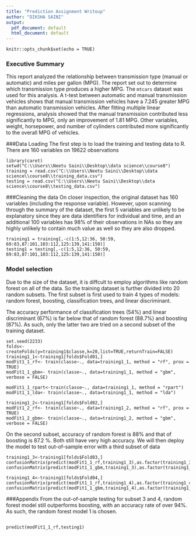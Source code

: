 ```yaml
---
title: "Prediction Assignment Writeup"
author: "DIKSHA SAINI"
output:
  pdf_document: default
  html_document: default
---
```


```{r setup, include=FALSE}
knitr::opts_chunk$set(echo = TRUE)
```

### Executive Summary
This report analyzed the relationship between transmission type (manual or 
automatic) and miles per gallon (MPG). The report set out to determine which 
transmission type produces a higher MPG. The `mtcars` dataset was used for this
analysis. A t-test between automatic and manual transmission vehicles shows that
manual transmission vehicles have a 7.245 greater MPG than automatic 
transmission vehicles. After fitting multiple linear regressions, analysis 
showed that the manual transmission contributed less significantly to MPG, only
an improvement of 1.81 MPG.  Other variables, weight, horsepower, and number of 
cylinders contributed more significantly to the overall MPG of vehicles.


###Data Loading
The first step is to load the training and testing data to R. There are 160 variables on 19622 observations
```{r warning=FALSE,cache=TRUE}
library(caret)
setwd("C:\\Users\\Neetu Saini\\Desktop\\data science\\course8")
training = read.csv("C:\\Users\\Neetu Saini\\Desktop\\data science\\course8\\training_data.csv")
testing = read.csv("C:\\Users\\Neetu Saini\\Desktop\\data science\\course8\\testing_data.csv")
```


###Cleaning the data
On closer inspection, the original dataset has 160 variables (including the response variable). However, upon scanning through the summary of the dataset, the first 5 variables are unlikely to be explanatory since they are data identifiers for individual and time, and an additional 100 variables has 98% of their observations in NAs so they are highly unlikely to contain much value as well so they are also dropped.
```{r warning=FALSE,cache=TRUE}
training1 = training[,-c(1:5,12:36, 50:59, 69:83,87:101,103:112,125:139,141:150)]
testing1 = testing[,-c(1:5,12:36, 50:59, 69:83,87:101,103:112,125:139,141:150)]
```


### Model selection
Due to the size of the dataset, it is diffcult to employ algorithms like random forest on all of the data. So the training dataset is further divided into 20 random subsets. The first subset is first used to train 4 types of models: random forest, boosting, classification trees, and linear discriminant.

The accuracy performance of classification trees (54%) and linear discriminant (67%) is far below that of random forest (88.7%) and boosting (87%). As such, only the latter two are tried on a second subset of the training dataset.

```{r warning=FALSE, cache=TRUE}
set.seed(2233)
folds<-createFolds(y=training1$classe,k=20,list=TRUE,returnTrain=FALSE)
training1_1<-training1[folds$Fold01,]
modFit1_1_rf<- train(classe~., data=training1_1, method = "rf", prox = TRUE)
modFit1_1_gbm<- train(classe~., data=training1_1, method = "gbm",  verbose = FALSE)

modFit1_1_rpart<-train(classe~., data=training1_1, method = "rpart")
modFit1_1_lda<- train(classe~., data=training1_1, method = "lda")

training1_2<-training1[folds$Fold02,]
modFit1_2_rf<- train(classe~., data=training1_2, method = "rf", prox = TRUE)
modFit1_2_gbm<- train(classe~., data=training1_2, method = "gbm",  verbose = FALSE)
```

On the second subset, accuracy of random forest is 88% and that of boosting is 87.2 %. Both still have very high accuracy. We will then deploy the model to test out-of-sample error with a third subset of data
```{r warning=FALSE, cache=TRUE}
training1_3<-training1[folds$Fold03,]
confusionMatrix(predict(modFit1_1_rf,training1_3),as.factor(training1_3$classe))
confusionMatrix(predict(modFit1_1_gbm,training1_3),as.factor(training1_3$classe))

training1_4<-training1[folds$Fold04,]
confusionMatrix(predict(modFit1_1_rf,training1_4),as.factor(training1_4$classe)) 
confusionMatrix(predict(modFit1_1_gbm,training1_4),as.factor(training1_4$classe))
```

###Appendix
From the out-of-sample testing for subset 3 and 4, random forest model still outperforms boosting, with an accuracy rate of over 94%. As such, the random forest model 1 is chosen.
```{r warning=FALSE, echo=FALSE,cache=TRUE}

predict(modFit1_1_rf,testing1) 
```
